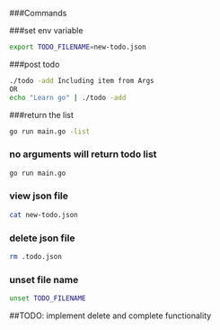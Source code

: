###Commands

###set env variable
```bash
export TODO_FILENAME=new-todo.json
```

###post todo 
```bash
./todo -add Including item from Args
OR
echo "Learn go" | ./todo -add
```

###return the list
```bash
go run main.go -list
```

### no arguments will return todo list
```bash
go run main.go 
```

### view json file 
```bash
cat new-todo.json
```

### delete json file
```bash
rm .todo.json
```

### unset file name
```bash
unset TODO_FILENAME
```



##TODO: implement delete and complete functionality
